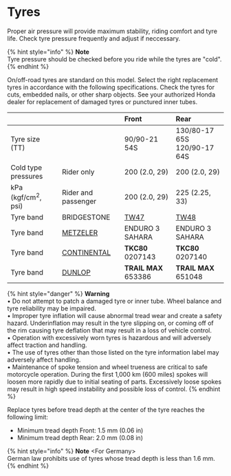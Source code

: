 # Tyres

Proper air pressure will provide maximum stability, riding comfort and tyre life. Check tyre pressure frequently and adjust if neccessary.

{% hint style="info" %}
**Note**  
Tyre pressure should be checked before you ride while the tyres are "cold".
{% endhint %}

On/off-road tyres are standard on this model. Select the right replacement tyres in accordance with the following specifications. Check the tyres for cuts, embedded nails, or other sharp objects. See your authorized Honda dealer for replacement of damaged tyres or punctured inner tubes.

| &nbsp; | &nbsp; | Front | Rear |
| :--- | :--- | :--- | :--- |
| Tyre size (TT) | &nbsp; | 90/90-21 54S | 130/80-17 65S<br/>120/90-17 64S |
| Cold type pressures | Rider only | 200 (2.0, 29) | 200 (2.0, 29) |
| kPa (kgf/cm<sup>2</sup>, psi) | Rider and passenger | 200 (2.0, 29) | 225 (2.25, 33) |
| Tyre band | BRIDGESTONE | [TW47](https://www.bridgestone.com/products/motorcycle_tires/products/detail/pr117/) | [TW48](https://www.bridgestone.com/products/motorcycle_tires/products/detail/pr118/) |
| Tyre band | [METZELER](https://www.metzeler.com/en-ww/products/tyres/enduro-3-sahara) | ENDURO 3 SAHARA | ENDURO 3 SAHARA |
| Tyre band | [CONTINENTAL](https://www.continental-tires.com/motorcycle/tires/motorcycle-tires/off-road-enduro/tkc-80) | <b>TKC80</b> 0207143 | <b>TKC80</b> 0207140 |
| Tyre band | [DUNLOP](https://www.dunlop.eu/en_gb/motorcycle/tires/trailmax.TRX.html) | <b>TRAIL MAX</b> 653386 | <b>TRAIL MAX</b> 651048 |

{% hint style="danger" %}
**Warning**  
&bull;&nbsp;Do not attempt to patch a damaged tyre or inner tube. Wheel balance and tyre reliability may be impaired.  
&bull;&nbsp;Improper tyre inflation will cause abnormal tread wear and create a safety hazard. Underinflation may result in the tyre slipping on, or coming off of the rim causing tyre deflation that may result in a loss of vehicle control.  
&bull;&nbsp;Operation with excessively worn tyres is hazardous and will adversely affect traction and handling.  
&bull;&nbsp;The use of tyres other than those listed on the tyre information label may adversely affect handling.  
&bull;&nbsp;Maintenance of spoke tension and wheel trueness are critical to safe motorcycle operation. During the first 1,000&nbsp;km \(600&nbsp;miles\) spokes will loosen more rapidly due to initial seating of parts. Excessively loose spokes may result in high speed instability and possible loss of control.
{% endhint %}

Replace tyres before tread depth at the center of the tyre reaches the following limit:

* Minimum tread depth Front: 1.5&nbsp;mm \(0.06&nbsp;in\)
* Minimum tread depth Rear: 2.0&nbsp;mm \(0.08&nbsp;in\)

{% hint style="info" %}
**Note** &lt;For Germany&gt;  
German law prohibits use of tyres whose tread depth is less than 1.6&nbsp;mm.
{% endhint %}

